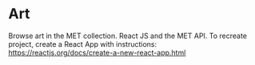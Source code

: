 # Art
Browse art in the MET collection. React JS and the MET API. To recreate project, create a React App with instructions: https://reactjs.org/docs/create-a-new-react-app.html
